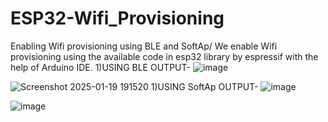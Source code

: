 # ESP32-Wifi_Provisioning
Enabling Wifi provisioning using BLE and SoftAp/
We enable Wifi provisioning using the available code in esp32 library by espressif with the help of Arduino IDE.
1)USING BLE
OUTPUT-
![image](https://github.com/user-attachments/assets/2094c3ff-0e76-46a7-ac1d-39a9c8c38f05)

![Screenshot 2025-01-19 191520](https://github.com/user-attachments/assets/11a868d3-d6c8-418f-b736-0c9e5c0f9717)
1)USING SoftAp
OUTPUT-
![image](https://github.com/user-attachments/assets/fe7aea9a-333c-4a28-8f28-7e1dccee49b4)

![image](https://github.com/user-attachments/assets/eefb4368-fa14-492b-8e86-e41d5a07ad92)

